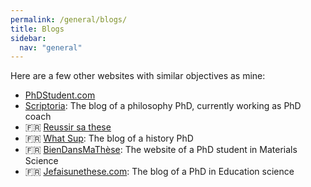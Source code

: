 ```yaml
---
permalink: /general/blogs/
title: Blogs
sidebar:
  nav: "general"
---
```


Here are a few other websites with similar objectives as mine:

- [PhDStudent.com](https://www.phdstudent.com/)
- [Scriptoria](https://www.scriptoria.org/en/): The blog of a philosophy PhD, currently working as PhD coach
- 🇫🇷 [Reussir sa these](https://reussirsathese.com/)
- 🇫🇷 [What Sup](https://what-sup.net/): The blog of a history PhD
- 🇫🇷 [BienDansMaThèse](https://www.biendansmathese.com/): The website of a PhD student in Materials Science
- 🇫🇷 [Jefaisunethese.com](https://jefaisunethese.com/): The blog of a PhD in Education science

